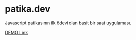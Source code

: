 # patika.dev 
Javascript patikasının ilk ödevi olan basit bir saat uygulaması.

[DEMO Link](https://beratozdin.github.io/patika.dev-clock-app/)
